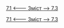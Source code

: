 [7.1 <--- ](7_1.md) [   Зміст   ](README.md) [--> 7.3](7_3.md)



[7.1 <--- ](7_1.md) [   Зміст   ](README.md) [--> 7.3](7_3.md)
